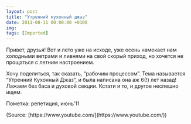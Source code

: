 ```yaml
---
layout: post
title: "Утренний кухонный джаз"
date: 2011-08-11 00:00:00 +0300
img: 
tags: [Imported]
---
```


Привет, друзья! Вот и лето уже на исходе, уже оcень намекает нам холодными ветрами и ливнями на свой скорый приход, но хочется не прощаться с летним настроением.

Хочу поделиться, так сказать, “рабочим процессом”. Тема называется “Утренний Кухонный Джаз”, и была написана она аж 6(!) лет назад! Лажаем без баса и духовой секции. Кстати и то, и другое неспешно ищем.

Пометка: репетиция, июнь’11

<div class="attribution">(<span>Source:</span> [https://www.youtube.com/](https://www.youtube.com/))</div>